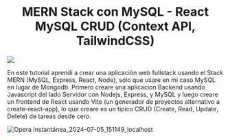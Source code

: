 <h1 align="center">MERN Stack con MySQL - React MySQL CRUD (Context API, TailwindCSS)</h1>

<img src="https://img.shields.io/badge/STATUS-FINALIZADO-green" display="inline" >

En este tutorial aprendi a crear una aplicación web fullstack usando el Stack MERN (MySQL, Express, React, Node), solo que usare en mi caso MySQL en lugar de Mongodb. 
Primero creare una aplicacion Backend usando Javascript del lado Servidor con Nodejs, Express, y MySQL y luego creare un frontend de React usando Vite (un generador de proyectos alternativo a create-react-app), lo que creare es un tipico CRUD (Create, Read, Update, Delete) de tareas desde cero.

![Opera Instantánea_2024-07-05_151149_localhost](https://github.com/adore1968/mern-stack-con-msql/assets/101434158/39421496-0c5e-4c7f-aebf-32527f1a9514)


